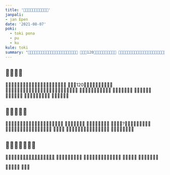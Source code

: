 ```yaml
---
title: '󱤪󱦈󱦝󱤪󱥝󱥍󱦗󱥬󱦖󱥔󱦘'
janpali:
- jan Epen
date: '2021-08-07'
poki:
  - toki pona
  - pu
  - ku
kule: toki
summary: "󱤪󱦈󱤧󱤪󱥝󱥍󱦗󱦘󱥬󱦖󱥔󱦘󱥧󱤑󱦐󱥡󱥅󱤾󱥿󱤃󱦑󱦜 󱥕󱤡󱥂120󱤧󱥂󱤄󱥍󱦗󱥬󱦖󱥔󱦘󱦜 󱥨󱤑󱦐󱥡󱥅󱤾󱥿󱤃󱦑󱤧󱥌󱤉󱥂󱥝󱥧󱤟󱥍󱦗󱥬󱦖󱥔󱦘󱥩󱤪󱦈"
---
```


## 󱤪󱦈󱤧󱥙

󱤪󱦈󱤧󱤪󱥝󱥍󱦗󱦘󱥬󱦖󱥔󱦘󱥧󱤑󱦐󱥡󱥅󱤾󱥿󱤃󱦑
󱥕󱤡󱥂120󱤧󱥂󱤄󱥍󱦗󱥬󱦖󱥔󱦘󱦜 󱥨󱤑󱦐󱥡󱥅󱤾󱥿󱤃󱦑󱤧󱥌󱤉󱥂󱥝󱥧󱤟󱥍󱦗󱥬󱦖󱥔󱦘󱥩󱤪󱦈
󱦈󱤡󱥂󱦈󱥣󱤊󱥂󱦈󱤨󱤧󱤬
󱥂󱦈󱥣󱤧󱥂󱤬󱦈
󱤑󱤼󱤧󱤙󱥂󱤴
󱤑󱤼󱤧󱤙󱥂󱥁
󱥂󱦈󱤨󱤧󱥂󱥹󱤬󱦈󱦜 󱥨󱤑󱤨󱤙󱥂󱥁

## 󱥆󱤧󱥔󱤂󱥔
󱤑󱤨󱤧󱥎󱤉󱥁󱦝󱥬󱦖󱥔󱤧󱤖󱤍󱥧󱥁󱦝󱥂󱤧󱤖󱤼
󱥬󱦖󱥔󱤧󱥬󱦖󱥔
󱥔󱤧󱥣󱤼󱤬󱥬󱦖󱥔
󱤴󱥎󱤉󱥁?󱥫󱥁󱤡󱥬󱦖󱥔󱤧󱥔󱦜 󱥨󱥬󱦖󱥔󱤧󱤓󱤉󱥂󱤼󱤡󱥆󱤧󱥬󱦖󱤍󱦜 󱥞󱥎󱤉󱥙
󱥂󱤼󱥍󱦗󱥬󱦖󱥔󱦘󱤧󱥔󱤂󱤀󱥔󱥩󱥞
󱥄󱥠󱤉󱥎󱥞󱤬󱤅󱥠

## 󱤴󱤘󱤋󱤉󱦈󱤬󱥙
󱥞󱥷󱤋󱤉󱦈󱤡[󱥄󱥩󱤎󱦐󱤄󱤰󱦜󱥡󱦜󱤾󱦑](https://www.amazon.com/gp/product/0978292367/ref=ppx_yo_dt_b_asin_title_o00_s00?ie=UTF8&psc=1)
󱤴󱥎󱤉󱥁󱦝󱦈󱤧󱥔󱤼
󱥞󱤘󱤖󱥡󱤉󱥂󱤼󱥍󱦗󱥬󱦖󱥔󱦘
󱤴󱥷󱤋󱤉󱥕
󱤴󱥷󱥹󱤙󱥂󱦈󱥣

󱥫󱦈󱤧󱤖󱤀
󱥫󱦈󱥔
